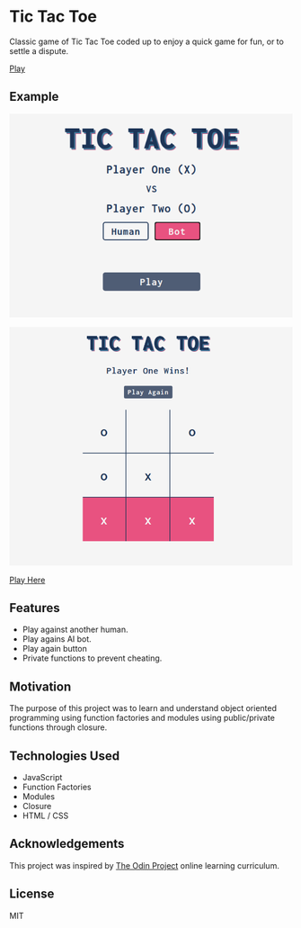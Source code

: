 
# Tic Tac Toe

Classic game of Tic Tac Toe coded up to enjoy a quick game for fun, or to settle a dispute.

[Play](https://jmilll.github.io/tic-tac-toe/)

## Example

![Home Page](assets/demo1.png)

![Winning](assets/demo2.png)

[Play Here](https://jmilll.github.io/tic-tac-toe/)

## Features

* Play against another human.
* Play agains AI bot.
* Play again button
* Private functions to prevent cheating.


## Motivation

The purpose of this project was to learn and understand object oriented programming using function factories and modules using public/private functions through closure.

## Technologies Used

* JavaScript
* Function Factories
* Modules
* Closure
* HTML / CSS

## Acknowledgements

This project was inspired by [The Odin Project](https://www.theodinproject.com/courses/javascript/lessons/tic-tac-toe-javascript) online learning curriculum.

## License

MIT
